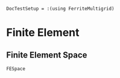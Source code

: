 ```@meta
DocTestSetup = :(using FerriteMultigrid)
```

# Finite Element

## Finite Element Space

```@docs
FESpace
```
